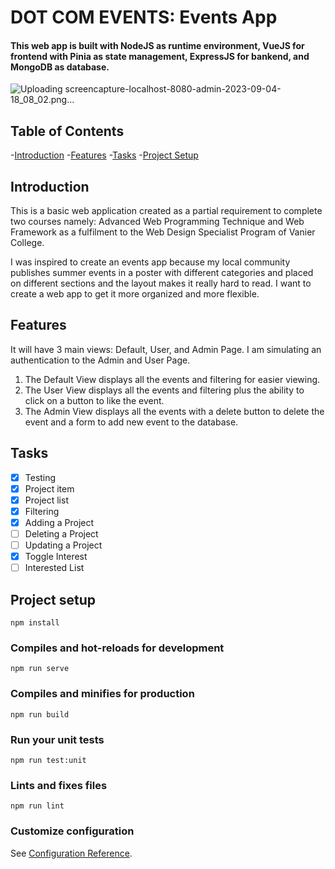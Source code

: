 # DOT COM EVENTS: Events App

#### This web app is built with NodeJS as runtime environment, VueJS for frontend with Pinia as state management, ExpressJS for bankend, and MongoDB as database.

![Uploading screencapture-localhost-8080-admin-2023-09-04-18_08_02.png…]()


## Table of Contents
-[Introduction](#introduction)
-[Features](#features)
-[Tasks](#tasks)
-[Project Setup](#projectsetup)


## Introduction
This is a basic web application created as a partial requirement to complete two courses namely: Advanced Web Programming Technique and Web Framework as a fulfilment to the Web Design Specialist Program of Vanier College.

I was inspired to create an events app because my local community publishes summer events in a poster with different categories and placed on different sections and the layout makes it really hard to read. I want to create a web app to get it more organized and more flexible.


## Features
It will have 3 main views: Default, User, and Admin Page. I am simulating an authentication to the Admin and User Page.
1. The Default View displays all the events and filtering for easier viewing.
2. The User View displays all the events and filtering plus the ability to click on a button to like the event.
3. The Admin View displays all the events with a delete button to delete the event and a form to add new event to the database.
    
## Tasks

- [x] Testing
- [x] Project item
- [x] Project list
- [x] Filtering
- [x] Adding a Project
- [ ] Deleting a Project
- [ ] Updating a Project
- [x] Toggle Interest
- [ ] Interested List

## Project setup
```
npm install
```

### Compiles and hot-reloads for development
```
npm run serve
```

### Compiles and minifies for production
```
npm run build
```

### Run your unit tests
```
npm run test:unit
```

### Lints and fixes files
```
npm run lint
```

### Customize configuration
See [Configuration Reference](https://cli.vuejs.org/config/).
